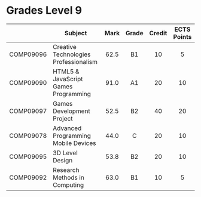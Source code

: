 # Grades Level 9

| | Subject | Mark | Grade | Credit | ECTS Points |
| :--: | --- | :--: | :--: | :--: | :--: |
| COMP09096 | Creative Technologies Professionalism | 62.5 | B1 | 10 | 5 |
| COMP09090 | HTML5 & JavaScript Games Programming | 91.0 | A1 | 20 | 10 |
| COMP09097 | Games Development Project | 52.5 | B2 | 40 | 20 |
| COMP09078 | Advanced Programming Mobile Devices | 44.0 | C | 20 | 10 |
| COMP09095 | 3D Level Design | 53.8 | B2 | 20 | 10 |
| COMP09092 | Research Methods in Computing | 63.0 | B1 | 10 | 5 |